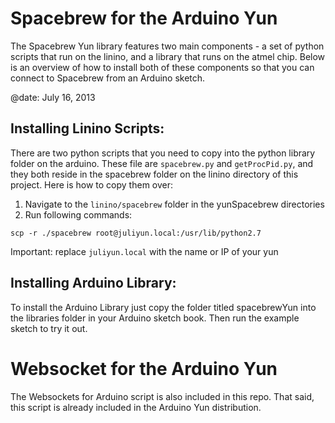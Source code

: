 # Spacebrew for the Arduino Yun

The Spacebrew Yun library features two main components - a set of python scripts that run on the linino, and a library that runs on the atmel chip. Below is an overview of how to install both of these components so that you can connect to Spacebrew from an Arduino sketch.

@date:  July 16, 2013


## Installing Linino Scripts:
There are two python scripts that you need to copy into the python library folder on the arduino. These file are `spacebrew.py` and `getProcPid.py`, and they both reside in the spacebrew folder on the linino directory of this project. Here is how to copy them over: 
  
1. Navigate to the `linino/spacebrew` folder in the yunSpacebrew directories  
2. Run following commands:  
  
```
scp -r ./spacebrew root@juliyun.local:/usr/lib/python2.7
```
  
Important: replace `juliyun.local` with the name or IP of your yun  

## Installing Arduino Library:
To install the Arduino Library just copy the folder titled spacebrewYun into the libraries folder in your Arduino sketch book. Then run the example sketch to try it out.

# Websocket for the Arduino Yun

The Websockets for Arduino script is also included in this repo. That said, this script is already included in the Arduino Yun distribution.